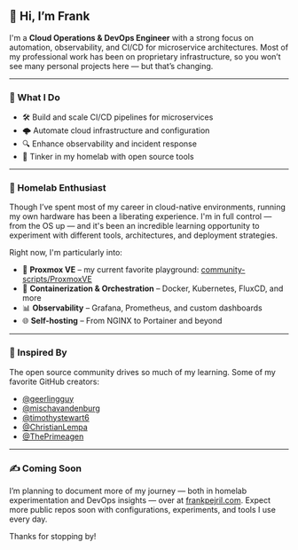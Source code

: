 
## 👋 Hi, I’m Frank

I'm a **Cloud Operations & DevOps Engineer** with a strong focus on automation, observability, and CI/CD for microservice architectures. Most of my professional work has been on proprietary infrastructure, so you won’t see many personal projects here — but that’s changing.

---

### 🔧 What I Do
- 🛠️ Build and scale CI/CD pipelines for microservices
- 🌩️ Automate cloud infrastructure and configuration
- 🔍 Enhance observability and incident response
- 🧪 Tinker in my homelab with open source tools

---

### 🏡 Homelab Enthusiast
Though I’ve spent most of my career in cloud-native environments, running my own hardware has been a liberating experience. I'm in full control — from the OS up — and it's been an incredible learning opportunity to experiment with different tools, architectures, and deployment strategies.

Right now, I'm particularly into:
- 🔄 **Proxmox VE** – my current favorite playground: [community-scripts/ProxmoxVE](https://github.com/community-scripts/ProxmoxVE)
- 🐳 **Containerization & Orchestration** – Docker, Kubernetes, FluxCD, and more
- 📊 **Observability** – Grafana, Prometheus, and custom dashboards
- 🌐 **Self-hosting** – From NGINX to Portainer and beyond

---

### 🌱 Inspired By
The open source community drives so much of my learning. Some of my favorite GitHub creators:
- [@geerlingguy](https://github.com/geerlingguy)
- [@mischavandenburg](https://github.com/mischavandenburg)
- [@timothystewart6](https://github.com/timothystewart6)
- [@ChristianLempa](https://github.com/ChristianLempa)
- [@ThePrimeagen](https://github.com/ThePrimeagen)

---

### ✍️ Coming Soon
I’m planning to document more of my journey — both in homelab experimentation and DevOps insights — over at [frankpejril.com](https://frankpejril.com). Expect more public repos soon with configurations, experiments, and tools I use every day.

Thanks for stopping by!

